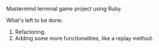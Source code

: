Mastermind terminal game project using Ruby.

What's left to be done:

1. Refactoring.
2. Adding some more functionalities, like a replay method.
